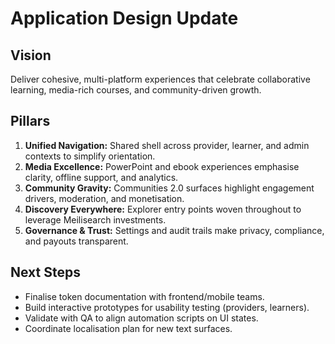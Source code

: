 # Application Design Update

## Vision
Deliver cohesive, multi-platform experiences that celebrate collaborative learning, media-rich courses, and community-driven growth.

## Pillars
1. **Unified Navigation:** Shared shell across provider, learner, and admin contexts to simplify orientation.
2. **Media Excellence:** PowerPoint and ebook experiences emphasise clarity, offline support, and analytics.
3. **Community Gravity:** Communities 2.0 surfaces highlight engagement drivers, moderation, and monetisation.
4. **Discovery Everywhere:** Explorer entry points woven throughout to leverage Meilisearch investments.
5. **Governance & Trust:** Settings and audit trails make privacy, compliance, and payouts transparent.

## Next Steps
- Finalise token documentation with frontend/mobile teams.
- Build interactive prototypes for usability testing (providers, learners).
- Validate with QA to align automation scripts on UI states.
- Coordinate localisation plan for new text surfaces.
